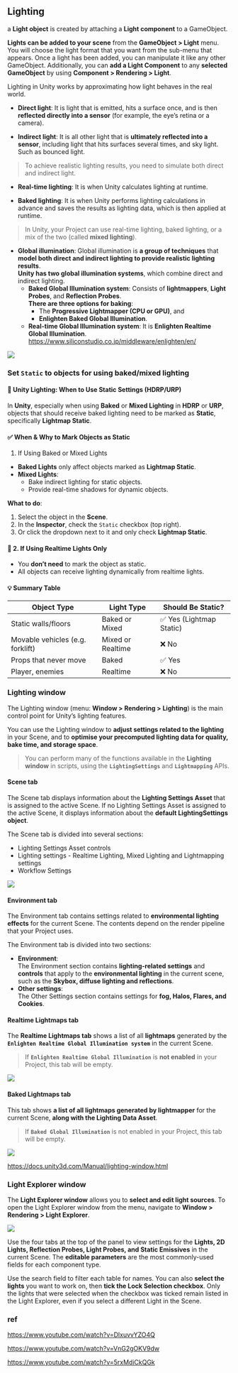 ## Lighting

a **Light object** is created by attaching a **Light component** to a GameObject.


**Lights can be added to your scene** from the **GameObject > Light** menu. You will choose the light format that you want from the sub-menu that appears. Once a light has been added, you can manipulate it like any other GameObject. Additionally, you can **add a Light Component** to any **selected GameObject** by using **Component > Rendering > Light**.

Lighting in Unity works by approximating how light behaves in the real world.

- **Direct light**:
  It is light that is emitted, hits a surface once, and is then **reflected directly into a sensor** (for example, the eye’s retina or a camera).
  
- **Indirect light**:
  It is all other light that is **ultimately reflected into a sensor**, including light that hits surfaces several times, and sky light.  Such as bounced light.
  
> To achieve realistic lighting results, you need to simulate both direct and indirect light.

- **Real-time lighting**:
  It is when Unity calculates lighting at runtime.

- **Baked lighting**:
  It is when Unity performs lighting calculations in advance and saves the results as lighting data, which is then applied at runtime.
  
>  In Unity, your Project can use real-time lighting, baked lighting, or a mix of the two (called **mixed lighting**).
  
- **Global illumination**:
  Global illumination is **a group of techniques** that **model both direct and indirect lighting to provide realistic lighting results**. \
  **Unity has two global illumination systems**, which combine direct and indirect lighting.
  - **Baked Global Illumination system**:
    Consists of **lightmappers**, **Light Probes**, and **Reflection Probes**. \
    **There are three options for baking**: 
    - The **Progressive Lightmapper (CPU or GPU)**, and
    - **Enlighten Baked Global Illumination**.
  - **Real-time Global Illumination system**: 
    It is **Enlighten Realtime Global Illumination**. \
    https://www.siliconstudio.co.jp/middleware/enlighten/en/


![](./img/BestPracticeLightingPipeline15.svg)


### Set `Static` to objects for using baked/mixed lighting

#### 🔆 Unity Lighting: When to Use Static Settings (HDRP/URP)

In **Unity**, especially when using **Baked** or **Mixed Lighting** in **HDRP** or **URP**, objects that should receive baked lighting need to be marked as **Static**, specifically **Lightmap Static**.

#### ✅ When & Why to Mark Objects as Static

1. If Using Baked or Mixed Lights
  - **Baked Lights** only affect objects marked as **Lightmap Static**.
  - **Mixed Lights**:
    - Bake indirect lighting for static objects.
    - Provide real-time shadows for dynamic objects.

**What to do**:

1. Select the object in the **Scene**.
2. In the **Inspector**, check the `Static` checkbox (top right).
3. Or click the dropdown next to it and only check **Lightmap Static**.

#### 🔸 2. If Using Realtime Lights Only

- You **don’t need** to mark the object as static.
- All objects can receive lighting dynamically from realtime lights.

#### 💡 Summary Table

| Object Type                    | Light Type         | Should Be Static?   |
|-------------------------------|--------------------|----------------------|
| Static walls/floors           | Baked or Mixed     | ✅ Yes (Lightmap Static) |
| Movable vehicles (e.g. forklift) | Mixed or Realtime | ❌ No |
| Props that never move         | Baked              | ✅ Yes |
| Player, enemies               | Realtime           | ❌ No  |


### Lighting window
The Lighting window (menu: **Window > Rendering > Lighting**) is the main control point for Unity’s lighting features.

You can use the Lighting window to **adjust settings related to the lighting** in your Scene, and to **optimise your precomputed lighting data for quality, bake time, and storage space**.

> You can perform many of the functions available in the **Lighting window** in scripts, using the **`LightingSettings`** and **`Lightmapping`** APIs.

#### Scene tab
The Scene tab displays information about the **Lighting Settings Asset** that is assigned to the active Scene. If no Lighting Settings Asset is assigned to the active Scene, it displays information about the **default LightingSettings object**.

The Scene tab is divided into several sections:

- Lighting Settings Asset controls
- Lighting settings - Realtime Lighting, Mixed Lighting and Lightmapping settings
- Workflow Settings

![](./img/scene_tab.png)


#### Environment tab
The Environment tab contains settings related to **environmental lighting effects** for the current Scene. The contents depend on the render pipeline that your Project uses.

The Environment tab is divided into two sections:

- **Environment**: \
  The Environment section contains **lighting-related settings** and **controls** that apply to the **environmental lighting** in the current scene, such as the **Skybox, diffuse lighting and reflections**.
- **Other settings**: \
  The Other Settings section contains settings for **fog, Halos, Flares, and Cookies**.

#### Realtime Lightmaps tab
The **Realtime Lightmaps tab** shows a list of all **lightmaps** generated by the **`Enlighten Realtime Global Illumination system`** in the current Scene. 
> If **`Enlighten Realtime Global Illumination`** is **not enabled** in your Project, this tab will be empty.

![](./img/Realtime_lightmap.png)


#### Baked Lightmaps tab
This tab shows **a list of all lightmaps generated by lightmapper** for the current Scene, **along with the Lighting Data Asset**. 

> If **`Baked Global Illumination`** is not enabled in your Project, this tab will be empty.

![](./img/BakedLightmap.png)

https://docs.unity3d.com/Manual/lighting-window.html


### Light Explorer window
The **Light Explorer window** allows you to **select and edit light sources**. To open the Light Explorer window from the menu, navigate to **Window > Rendering > Light Explorer**.

![](./img/2d-light-explorer.png)

Use the four tabs at the top of the panel to view settings for the **Lights, 2D Lights, Reflection Probes, Light Probes, and Static Emissives** in the current Scene. The **editable parameters** are the most commonly-used fields for each component type.

Use the search field to filter each table for names. You can also **select the lights** you want to work on, then **tick the Lock Selection checkbox**. Only the lights that were selected when the checkbox was ticked remain listed in the Light Explorer, even if you select a different Light in the Scene.


### ref
https://www.youtube.com/watch?v=DlxuvvYZO4Q

https://www.youtube.com/watch?v=VnG2gOKV9dw

https://www.youtube.com/watch?v=5rxMdiCkQGk
